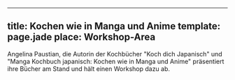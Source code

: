 ---
title: Kochen wie in Manga und Anime
template: page.jade
place: Workshop-Area
----

Angelina Paustian, die Autorin der Kochbücher "Koch dich Japanisch" und "Manga Kochbuch japanisch: Kochen wie in Manga und Anime" präsentiert ihre Bücher am Stand und hält einen Workshop dazu ab. 
